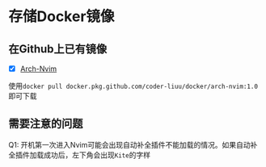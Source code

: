 # 存储Docker镜像
## 在Github上已有镜像
- [x] [Arch-Nvim](https://github.com/Coder-Liuu/docker/packages/794168)

使用`docker pull docker.pkg.github.com/coder-liuu/docker/arch-nvim:1.0`即可下载

## 需要注意的问题
Q1: 开机第一次进入Nvim可能会出现自动补全插件不能加载的情况。如果自动补全插件加载成功后，左下角会出现`Kite`的字样

